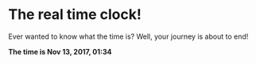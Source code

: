 # The real time clock!

Ever wanted to know what the time is? Well, your journey is about to end!

**The time is Nov 13, 2017, 01:34**